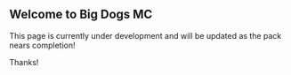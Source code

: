 ## Welcome to Big Dogs MC

This page is currently under development and will be updated as the pack nears completion!

Thanks!